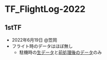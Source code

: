 # TF_FlightLog-2022

## 1stTF
- 2022年6月19日 @笠岡
- フライト時のデータはほぼ無し
  - 駐機時の[生データ](FLIGHT-raw.CSV)と[前処理後のデータ](FLIGHT-preprocessed.CSV)のみ
